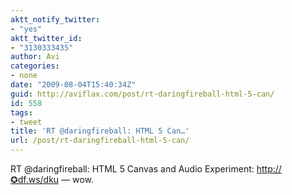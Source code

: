```yaml
---
aktt_notify_twitter:
- "yes"
aktt_twitter_id:
- "3130333435"
author: Avi
categories:
- none
date: "2009-08-04T15:40:34Z"
guid: http://aviflax.com/post/rt-daringfireball-html-5-can/
id: 558
tags:
- tweet
title: 'RT @daringfireball: HTML 5 Can…'
url: /post/rt-daringfireball-html-5-can/
---
```

RT @daringfireball: HTML 5 Canvas and Audio Experiment: <a href="http://✪df.ws/dku" rel="nofollow">http://✪df.ws/dku</a> — wow.